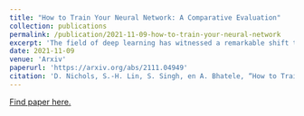 ```yaml
---
title: "How to Train Your Neural Network: A Comparative Evaluation"
collection: publications
permalink: /publication/2021-11-09-how-to-train-your-neural-network
excerpt: 'The field of deep learning has witnessed a remarkable shift towards extremely compute- and memory-intensive neural networks. These newer larger models have enabled researchers to advance state-of-the-art tools across a variety of fields. This phenomenon has spurred the development of algorithms for distributed training of neural networks over a larger number of hardware accelerators. In this paper, we discuss and compare current state-of-the-art frameworks for large scale distributed deep learning. First, we survey current practices in distributed learning and identify the different types of parallelism used. Then, we present empirical results comparing their performance on large image and language training tasks. Additionally, we address their statistical efficiency and memory consumption behavior. Based on our results, we discuss algorithmic and implementation portions of each framework which hinder performance.'
date: 2021-11-09
venue: 'Arxiv'
paperurl: 'https://arxiv.org/abs/2111.04949'
citation: 'D. Nichols, S.-H. Lin, S. Singh, en A. Bhatele, “How to Train Your Neural Network: A Comparative Evaluation”, arXiv [cs.LG]. 2021.'
---
```


[Find paper here.](hhttps://arxiv.org/abs/2111.04949)